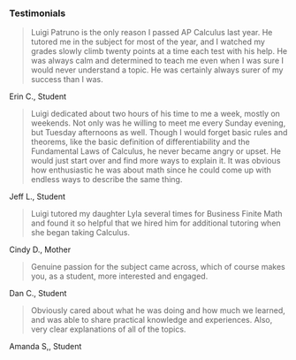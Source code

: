 ### Testimonials


> Luigi Patruno is the only reason I passed AP Calculus last year. He tutored me in the subject for most of the year, and I watched my grades slowly climb twenty points at a time each test with his help. He was always calm and determined to teach me even when I was sure I would never understand a topic. He was certainly always surer of my success than I was.

Erin C., Student


> Luigi dedicated about two hours of his time to me a week, mostly on weekends. Not only was he willing to meet me every Sunday evening, but Tuesday afternoons as well. Though I would forget basic rules and theorems, like the basic definition of differentiability and the Fundamental Laws of Calculus, he never became angry or upset. He would just start over and find more ways to explain it. It was obvious how enthusiastic he was about math since he could come up with endless ways to describe the same thing.

Jeff L., Student


> Luigi tutored my daughter Lyla several times for Business Finite Math and found it so helpful that we hired him for additional tutoring when she began taking Calculus.

Cindy D., Mother


> Genuine passion for the subject came across, which of course makes you, as a student, more interested and engaged.

Dan C., Student

> Obviously cared about what he was doing and how much we learned, and was able to share practical knowledge and experiences. Also, very clear explanations of all of the topics.

Amanda S,, Student